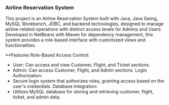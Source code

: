 ### Airline Reservation System
This project is an Airline Reservation System built with Java, Java Swing, MySQL Workbench, JDBC, and backend technologies, designed to manage airline-related operations with distinct access levels for Admins and Users. Developed in NetBeans with Maven for dependency management, this system provides a role-based interface with customized views and functionalities.

**Features
Role-Based Access Control:
* User: Can access and view Customer, Flight, and Ticket sections.
* Admin: Can access Customer, Flight, and Admin sections.
Login Authorization:
* Secure login system that authorizes roles, granting access based on the user's credentials.
Database Integration:
* Utilizes MySQL database for storing and retrieving customer, flight, ticket, and admin data.
